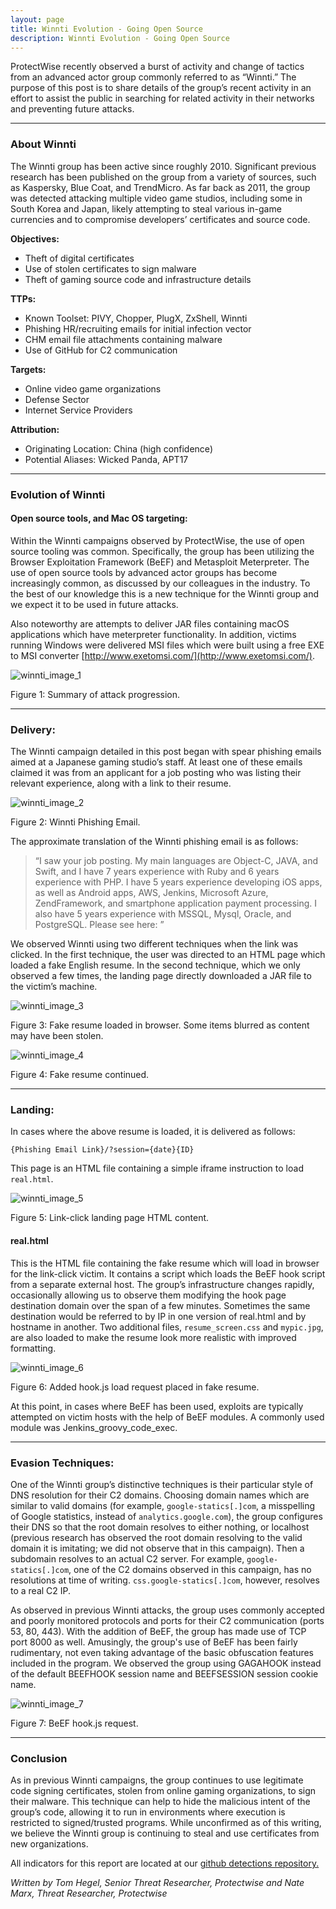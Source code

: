 ```yaml
---
layout: page
title: Winnti Evolution - Going Open Source
description: Winnti Evolution - Going Open Source
---
```


ProtectWise recently observed a burst of activity and change of tactics from an advanced actor group commonly referred to as “Winnti.” The purpose of this post is to share details of the group’s recent activity in an effort to assist the public in searching for related activity in their networks and preventing future attacks. 

---

### About Winnti

The Winnti group has been active since roughly 2010. Significant previous research has been published on the group from a variety of sources, such as Kaspersky, Blue Coat, and TrendMicro. As far back as 2011, the group was detected attacking multiple video game studios, including some in South Korea and Japan, likely attempting to steal various in-game currencies and to compromise developers’ certificates and source code. 

**Objectives:**
- Theft of digital certificates
- Use of stolen certificates to sign malware
- Theft of gaming source code and infrastructure details

**TTPs:**
- Known Toolset: PIVY, Chopper, PlugX, ZxShell, Winnti
- Phishing HR/recruiting emails for initial infection vector
- CHM email file attachments containing malware
- Use of GitHub for C2 communication

**Targets:**
- Online video game organizations
- Defense Sector
- Internet Service Providers

**Attribution:**
- Originating Location: China (high confidence)
- Potential Aliases: Wicked Panda, APT17

---

### Evolution of Winnti

#### Open source tools, and Mac OS targeting:

Within the Winnti campaigns observed by ProtectWise, the use of open source tooling was common. Specifically, the group has been utilizing the Browser Exploitation Framework (BeEF) and Metasploit Meterpreter. The use of open source tools by advanced actor groups has become increasingly common, as discussed by our colleagues in the industry. To the best of our knowledge this is a new technique for the Winnti group and we expect it to be used in future attacks. 

Also noteworthy are attempts to deliver JAR files containing macOS applications which have meterpreter functionality. In addition, victims running Windows were delivered MSI files which were built using a free EXE to MSI converter [http://www.exetomsi.com/](http://www.exetomsi.com/).

![winnti_image_1](images/winnti_image_1.png)

Figure 1: Summary of attack progression.
  
---

### Delivery:

The Winnti campaign detailed in this post began with spear phishing emails aimed at a Japanese gaming studio’s staff. At least one of these emails claimed it was from an applicant for a job posting who was listing their relevant experience, along with a link to their resume. 

![winnti_image_2](images/winnti_image_2.png)

Figure 2: Winnti Phishing Email.

The approximate translation of the Winnti phishing email is as follows: 
> “I saw your job posting. My main languages are Object-C, JAVA, and Swift, and I have 7 years experience with Ruby and 6 years experience with PHP. I have 5 years experience developing iOS apps, as well as Android apps, AWS, Jenkins, Microsoft Azure, ZendFramework, and smartphone application payment processing. I also have 5 years experience with MSSQL, Mysql, Oracle, and PostgreSQL. Please see here: <URL>”

We observed Winnti using two different techniques when the link was clicked. In the first technique, the user was directed to an HTML page which loaded a fake English resume. In the second technique, which we only observed a few times, the landing page directly downloaded a JAR file to the victim’s machine. 

![winnti_image_3](images/winnti_image_3.png)

Figure 3: Fake resume loaded in browser. Some items blurred as content may have been stolen.

![winnti_image_4](images/winnti_image_4.png)

Figure 4: Fake resume continued.

---

### Landing:

In cases where the above resume is loaded, it is delivered as follows:

`{Phishing Email Link}/?session={date}{ID}`

This page is an HTML file containing a simple iframe instruction to load `real.html`.

![winnti_image_5](images/winnti_image_5.png)

Figure 5: Link-click landing page HTML content. 
  
#### real.html
This is the HTML file containing the fake resume which will load in browser for the link-click victim. It contains a script which loads the BeEF hook script from a separate external host. The group’s infrastructure changes rapidly, occasionally allowing us to observe them modifying the hook page destination domain over the span of a few minutes. Sometimes the same destination would be referred to by IP in one version of real.html and by hostname in another. Two additional files, `resume_screen.css` and `mypic.jpg`, are also loaded to make the resume look more realistic with improved formatting. 

![winnti_image_6](images/winnti_image_6.png)

Figure 6: Added hook.js load request placed in fake resume.
 
At this point, in cases where BeEF has been used, exploits are typically attempted on victim hosts with the help of BeEF modules. A commonly used module was Jenkins_groovy_code_exec. 

---

### Evasion Techniques:

One of the Winnti group’s distinctive techniques is their particular style of DNS resolution for their C2 domains. Choosing domain names which are similar to valid domains (for example, `google-statics[.]com`, a misspelling of Google statistics, instead of `analytics.google.com`), the group configures their DNS so that the root domain resolves to either nothing, or localhost (previous research has observed the root domain resolving to the valid domain it is imitating; we did not observe that in this campaign). Then a subdomain resolves to an actual C2 server. For example, `google-statics[.]com`, one of the C2 domains observed in this campaign, has no resolutions at time of writing. `css.google-statics[.]com`, however, resolves to a real C2 IP. 

As observed in previous Winnti attacks, the group uses commonly accepted and poorly monitored protocols and ports for their C2 communication (ports 53, 80, 443). With the addition of BeEF, the group has made use of TCP port 8000 as well. Amusingly, the group's use of BeEF has been fairly rudimentary, not even taking advantage of the basic obfuscation features included in the program. We observed the group using GAGAHOOK instead of the default BEEFHOOK session name and BEEFSESSION session cookie name.

![winnti_image_7](images/winnti_image_7.png)

Figure 7: BeEF hook.js request.

---

### Conclusion

As in previous Winnti campaigns, the group continues to use legitimate code signing certificates, stolen from online gaming organizations, to sign their malware. This technique can help to hide the malicious intent of the group’s code, allowing it to run in environments where execution is restricted to signed/trusted programs. While unconfirmed as of this writing, we believe the Winnti group is continuing to steal and use certificates from new organizations. 

All indicators for this report are located at our [github detections repository.](https://github.com/401trg/detections)

*Written by Tom Hegel, Senior Threat Researcher, Protectwise and Nate Marx, Threat Researcher, Protectwise*

